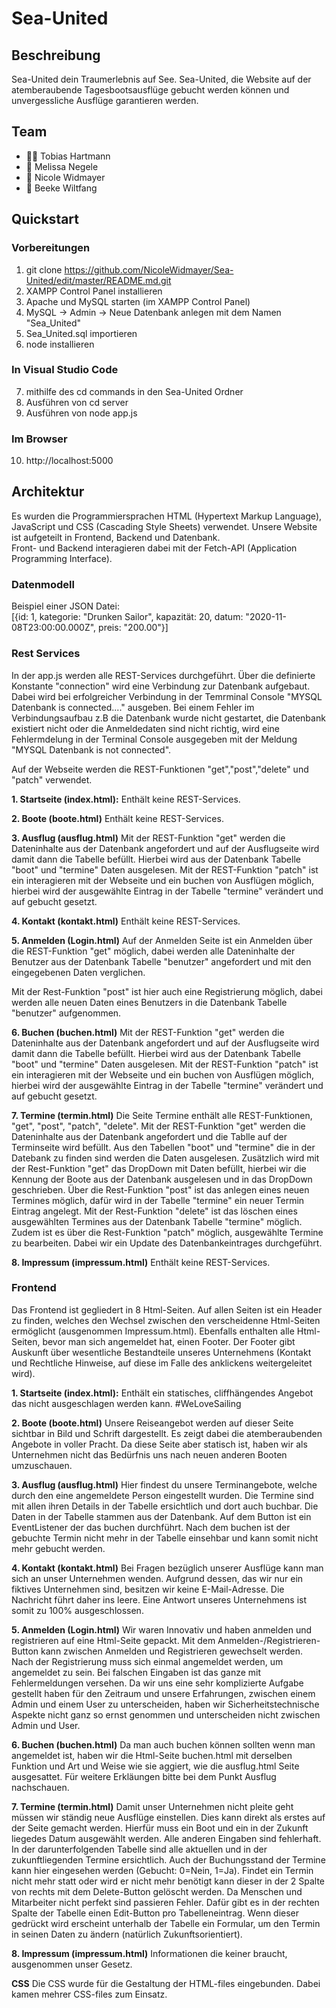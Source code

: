 # Sea-United

## Beschreibung 
Sea-United dein Traumerlebnis auf See.
Sea-United, die Website auf der atemberaubende Tagesbootsausflüge gebucht werden können und unvergessliche Ausflüge garantieren werden.

## Team
 * 🦸‍♂️ Tobias Hartmann
 * :superhero: Melissa Negele
 * :superhero: Nicole Widmayer 
 * :superhero: Beeke Wiltfang

## Quickstart
### Vorbereitungen
 1. git clone https://github.com/NicoleWidmayer/Sea-United/edit/master/README.md.git
 2. XAMPP Control Panel installieren
 3. Apache und MySQL starten (im XAMPP Control Panel)
 4. MySQL -> Admin -> Neue Datenbank anlegen mit dem Namen "Sea_United"
 5. Sea_United.sql importieren
 6. node installieren
### In Visual Studio Code
 7. mithilfe des cd commands in den Sea-United Ordner
 8. Ausführen von cd server
 9. Ausführen von node app.js
### Im Browser
 10. http://localhost:5000

## Architektur
Es wurden die Programmiersprachen HTML (Hypertext Markup Language), JavaScript und CSS (Cascading Style Sheets) verwendet. 
Unsere Website ist aufgeteilt in Frontend, Backend und Datenbank.  
Front- und Backend interagieren dabei mit der Fetch-API (Application Programming Interface).

 ### Datenmodell
 Beispiel einer JSON Datei:<br>
 [{​​id: 1, kategorie: "Drunken Sailor", kapazität: 20, datum: "2020-11-08T23:00:00.000Z", preis: "200.00"}​​]

 ### Rest Services
In der app.js werden alle REST-Services durchgeführt. Über die definierte Konstante "connection" wird eine Verbindung zur Datenbank aufgebaut. 
Dabei wird bei erfolgreicher Verbindung in der Temrminal Console "MYSQL Datenbank is connected...." ausgeben.
Bei einem Fehler im Verbindungsaufbau z.B die Datenbank wurde nicht gestartet, die Datenbank existiert nicht oder die Anmeldedaten sind nicht richtig, wird eine Fehlermdelung in der Terminal Console ausgegeben mit der Meldung "MYSQL Datenbank is not connected".

Auf der Webseite werden die REST-Funktionen "get","post","delete" und "patch" verwendet.

**1. Startseite (index.html):**
Enthält keine REST-Services.
    
 **2. Boote (boote.html)**
Enthält keine REST-Services.

 **3. Ausflug (ausflug.html)**
Mit der REST-Funktion "get" werden die Dateninhalte aus der Datenbank angefordert und auf der Ausflugseite wird damit dann die Tabelle befüllt.
Hierbei wird aus der Datenbank Tabelle "boot" und "termine" Daten ausgelesen.
Mit der REST-Funktion "patch" ist ein interagieren mit der Webseite und ein buchen von Ausflügen möglich, hierbei wird der ausgewählte Eintrag in der Tabelle "termine" verändert und auf gebucht gesetzt.

 **4. Kontakt (kontakt.html)**
Enthält keine REST-Services.

 **5. Anmelden (Login.html)**
Auf der Anmelden Seite ist ein Anmelden über die REST-Funktion "get" möglich, dabei werden alle Dateninhalte der Benutzer aus der Datenbank Tabelle "benutzer" angefordert und mit den eingegebenen Daten verglichen.

Mit der Rest-Funktion "post" ist hier auch eine Registrierung möglich, dabei werden alle neuen Daten eines Benutzers in die Datenbank Tabelle "benutzer" aufgenommen.

 **6. Buchen (buchen.html)**
Mit der REST-Funktion "get" werden die Dateninhalte aus der Datenbank angefordert und auf der Ausflugseite wird damit dann die Tabelle befüllt.
Hierbei wird aus der Datenbank Tabelle "boot" und "termine" Daten ausgelesen.
Mit der REST-Funktion "patch" ist ein interagieren mit der Webseite und ein buchen von Ausflügen möglich, hierbei wird der ausgewählte Eintrag in der Tabelle "termine" verändert und auf gebucht gesetzt.

 **7. Termine (termin.html)**
Die Seite Termine enthält alle REST-Funktionen, "get", "post", "patch", "delete".
Mit der REST-Funktion "get" werden die Dateninhalte aus der Datenbank angefordert und die Tablle auf der Terminseite wird befüllt. Aus den Tabellen "boot" und "termine" die in der Datebank zu finden sind werden die Daten ausgelesen.
Zusätzlich wird mit der Rest-Funktion "get" das DropDown mit Daten befüllt, hierbei wir die Kennung der Boote aus der Datenbank ausgelesen und in das DropDown geschrieben.
Über die Rest-Funktion "post" ist das anlegen eines neuen Termines möglich, dafür wird in der Tabelle "termine" ein neuer Termin Eintrag angelegt.
Mit der Rest-Funktion "delete" ist das löschen eines ausgewählten Termines aus der Datenbank Tabelle "termine" möglich.
Zudem ist es über die Rest-Funktion "patch" möglich, ausgewählte Termine zu bearbeiten. Dabei wir ein Update des Datenbankeintrages durchgeführt.

 **8. Impressum (impressum.html)**
 Enthält keine REST-Services.

 ### Frontend
Das Frontend ist gegliedert in 8 Html-Seiten. Auf allen Seiten ist ein Header zu finden, welches den Wechsel zwischen den verscheidenne Html-Seiten ermöglicht (ausgenommen Impressum.html). Ebenfalls enthalten alle Html-Seiten, bevor man sich angemeldet hat, einen Footer. Der Footer gibt Auskunft über wesentliche Bestandteile unseres Unternehmens (Kontakt und Rechtliche Hinweise, auf diese im Falle des anklickens weitergeleitet wird).  

 **1. Startseite (index.html):**
Enthält ein statisches, cliffhängendes Angebot das nicht ausgeschlagen werden kann. #WeLoveSailing
    
 **2. Boote (boote.html)**
Unsere Reiseangebot werden auf dieser Seite sichtbar in Bild und Schrift dargestellt. Es zeigt dabei die atemberaubenden Angebote in voller Pracht. Da diese Seite aber statisch ist, haben wir als Unternehmen nicht das Bedürfnis uns nach neuen anderen Booten umzuschauen. 

 **3. Ausflug (ausflug.html)**
Hier findest du unsere Terminangebote, welche durch den eine angemeldete Person eingestellt wurden. Die Termine sind mit allen ihren Details in der Tabelle ersichtlich und dort auch buchbar. Die Daten in der Tabelle stammen aus der Datenbank. Auf dem Button ist ein EventListener der das buchen durchführt. Nach dem buchen ist der gebuchte Termin nicht mehr in der Tabelle einsehbar und kann somit nicht mehr gebucht werden. 

 **4. Kontakt (kontakt.html)**
Bei Fragen bezüglich unserer Ausflüge kann man sich an unser Unternehmen wenden. Aufgrund dessen, das wir nur ein fiktives Unternehmen sind, besitzen wir keine E-Mail-Adresse. Die Nachricht führt daher ins leere. Eine Antwort unseres Unternehmens ist somit zu 100% ausgeschlossen.

 **5. Anmelden (Login.html)**
Wir waren Innovativ und haben anmelden und registrieren auf eine Html-Seite gepackt. Mit dem Anmelden-/Registrieren-Button kann zwischen Anmelden und Registrieren gewechselt werden. Nach der Registrierung muss sich einmal angemeldet werden, um angemeldet zu sein. Bei falschen Eingaben ist das ganze mit Fehlermeldungen versehen. 
Da wir uns eine sehr komplizierte Aufgabe gestellt haben für den Zeitraum und unsere Erfahrungen, zwischen einem Admin und einem User zu unterscheiden, haben wir Sicherheitstechnische Aspekte nicht ganz so ernst genommen und unterscheiden nicht zwischen Admin und User. 

 **6. Buchen (buchen.html)**
Da man auch buchen können sollten wenn man angemeldet ist, haben wir die Html-Seite buchen.html mit derselben Funktion und Art und Weise wie sie aggiert, wie die ausflug.html Seite ausgesattet. Für weitere Erkläungen bitte bei dem Punkt Ausflug nachschauen. 


 **7. Termine (termin.html)**
Damit unser Unternehmen nicht pleite geht müssen wir ständig neue Ausflüge einstellen. Dies kann direkt als erstes auf der Seite gemacht werden. Hierfür muss ein Boot und ein in der Zukunft liegedes Datum ausgewählt werden. Alle anderen Eingaben sind fehlerhaft. In der darunterfolgenden Tabelle sind alle aktuellen und in der zukunftliegenden Termine ersichtlich. Auch der Buchungsstand der Termine kann hier eingesehen werden (Gebucht: 0=Nein, 1=Ja). 
Findet ein Termin nicht mehr statt oder wird er nicht mehr benötigt kann dieser in der 2 Spalte von rechts mit dem Delete-Button gelöscht werden. 
Da Menschen und Mitarbeiter nicht perfekt sind passieren Fehler. Dafür gibt es in der rechten Spalte der Tabelle einen Edit-Button pro Tabelleneintrag. Wenn dieser gedrückt wird erscheint unterhalb der Tabelle ein Formular, um den Termin in seinen Daten zu ändern (natürlich Zukunftsorientiert).

 **8. Impressum (impressum.html)**
Informationen die keiner braucht, ausgenommen unser Gesetz. 

**CSS**
Die CSS wurde für die Gestaltung der HTML-files eingebunden. Dabei kamen mehrer CSS-files zum Einsatz. 
